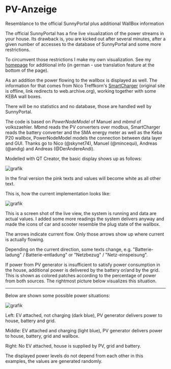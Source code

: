 # PV-Anzeige
Resemblance to the official SunnyPortal plus additional WallBox information

The official SunnyPortal has a fine live visualization of the power streams in your house.
Its drawback is, you are kicked out after several minutes, after a given number of accesses to the database of SunnyPortal and some more restrictions.

To circumvent those restrictions I make my own visualization. See my [homepage](http://harald-sattler.de/html/pv-anzeige.htm) for additional info (in german - use translation feature at the bottom of the page).

As an addition the power flowing to the wallbox is displayed as well. The information for that comes from Nico Treffkorn's [SmartCharger](web.archive.org/web/20211018170240/www.eb-systeme.de/?page_id=1265) (original site is offline, link redirects to web.archive.org), working together with some KEBA wall boxes.

There will be no statistics and no database, those are handled well by SunnyPortal.

The code is based on _PowerNodeModel_ of Manuel and _mbmd_ of volkszaehler. 
Mbmd reads the PV converters over modbus, SmartCharger reads the battery converter and the SMA energy meter as well as the Keba P20 wallbox, PowerNodeModel models the connection between data layer and GUI. Thanks go to Nico (@skynet74), Manuel (@mincequi), Andreas (@andig) and Andreas (@DerAndereAndi).

Modelled with QT Creator, the basic display shows up as follows:

![grafik](https://user-images.githubusercontent.com/26298406/128635477-f4f7ed47-aaed-43f9-93fd-ab3bc7f4b9b8.png)

In the final version the pink texts and values will become white as all other text.

This is, how the current implementation looks like:

![grafik](https://user-images.githubusercontent.com/26298406/150100975-b410f042-3a54-4f92-8d6e-6fdaa3609e60.png)

This is a screen shot of the live view, the system is running and data are actual values. I added some more readings the system delivers anyway and made the icons of car and scooter resemble the plug state of the wallbox.

The arrows indicate current flow. Only those arrows show up where current is actually flowing.

Depending on the current direction, some texts change, e.g. "Batterie-ladung" / Batterie-entladung" or "Netzbezug" / "Netz-einspeisung".

If power from PV generator is insufficient to satisfy power consumption in the house, additional power is delivered by the battery or/and by the grid. This is shown as colored patches according to the percentage of power from both sources. The rightmost picture below visualizes this situation.

----

Below are shown some possible power situations:

![grafik](https://user-images.githubusercontent.com/26298406/128638561-4f10fbc1-89bf-4901-b629-d7d414df77b6.png)

Left: EV attached, not charging (dark blue), PV generator delivers power to house, battery and grid.

Middle: EV attached and charging (light blue), PV generator delivers power to house, battery, grid and wallbox.

Right: No EV attached, house is supplied by PV, grid and battery.

The displayed power levels do not depend from each other in this examples, the values are generated randomly.
